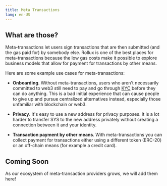 ```yaml
---
title: Meta Transactions
lang: en-US
---
```


## What are those?

Meta-transactions let users sign transactions that are then submitted (and the gas paid for) by somebody else. 
Rollux is one of the best places for meta-transactions because the low gas costs make it possible to explore business models that allow for payment for transactions by other means.

Here are some example use cases for meta-transactions:

- **Onboarding**. 
  Without meta-transactions, users who aren't necessarily committed to web3 still need to pay and go through [KYC](https://www.thalesgroup.com/en/markets/digital-identity-and-security/banking-payment/issuance/id-verification/know-your-customer) before they can do anything.
  This is a bad initial experience that can cause people to give up and pursue centralized alternatives instead, especially those unfamiliar with blockchain or web3.

- **Privacy**.
  It's easy to use a new address for privacy purposes.
  It is a lot harder to transfer SYS to the new address privately without creating a connection between it and your identity.
  
- **Transaction payment by other means**.
  With meta-transactions you can collect payment for transactions either using a different token (ERC-20) or an off-chain means (for example a credit card).


## Coming Soon

As our ecosystem of meta-transaction providers grows, we will add them here!

<!--

## OpenGSN

The [Gas Station Network](https://opengsn.org/) is distributed infrastructure for meta-transaction that allows you to create your own relay, or pay other relays to relay your users' traffic.
Relays have to post a bond, which they lose if they attempt to censor transactions (by pretending to accept them without sending them on chain).
See here for [their documentation](https://docs.opengsn.org/).

### Supported networks:

- [Optimism mainnet](https://docs.opengsn.org/networks/optimism/optimism.html)
- [Optimism Goerli](https://docs.opengsn.org/networks/optimism/goerli-optimism.html)


## Gelato

[Gelato](https://docs.gelato.network/developer-services/relay/what-is-relaying) uses a list of white-listed executors to relay transactions.

### Supported networks:

- Optimism mainnet
- Optimism Goerli

-->